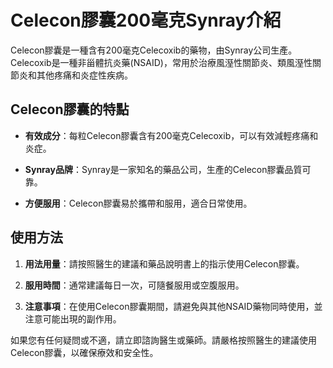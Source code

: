 # Celecon膠囊200毫克Synray介紹
Celecon膠囊是一種含有200毫克Celecoxib的藥物，由Synray公司生產。Celecoxib是一種非甾體抗炎藥(NSAID)，常用於治療風溼性關節炎、類風溼性關節炎和其他疼痛和炎症性疾病。
## Celecon膠囊的特點
- **有效成分**：每粒Celecon膠囊含有200毫克Celecoxib，可以有效減輕疼痛和炎症。
- **Synray品牌**：Synray是一家知名的藥品公司，生產的Celecon膠囊品質可靠。
- **方便服用**：Celecon膠囊易於攜帶和服用，適合日常使用。
## 使用方法
1. **用法用量**：請按照醫生的建議和藥品說明書上的指示使用Celecon膠囊。
2. **服用時間**：通常建議每日一次，可隨餐服用或空腹服用。
3. **注意事項**：在使用Celecon膠囊期間，請避免與其他NSAID藥物同時使用，並注意可能出現的副作用。
如果您有任何疑問或不適，請立即諮詢醫生或藥師。請嚴格按照醫生的建議使用Celecon膠囊，以確保療效和安全性。